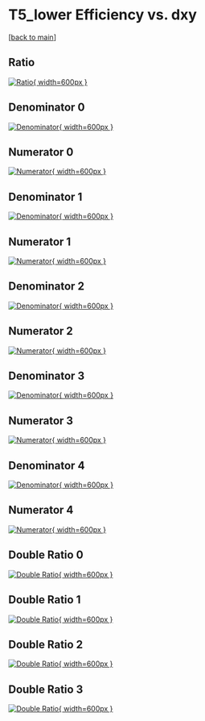# T5_lower Efficiency vs. dxy

[[back to main](./)]



## Ratio

[![Ratio](../mtv/var/T5_lower_base_0_0_eff_dxy.png){ width=600px }](../mtv/var/T5_lower_base_0_0_eff_dxy.pdf)

## Denominator 0

[![Denominator](../mtv/den/T5_lower_base_0_0_eff_dxy_den0.png){ width=600px }](../mtv/den/T5_lower_base_0_0_eff_dxy_den0.pdf)

## Numerator 0

[![Numerator](../mtv/num/T5_lower_base_0_0_eff_dxy_num0.png){ width=600px }](../mtv/num/T5_lower_base_0_0_eff_dxy_num0.pdf)

## Denominator 1

[![Denominator](../mtv/den/T5_lower_base_0_0_eff_dxy_den1.png){ width=600px }](../mtv/den/T5_lower_base_0_0_eff_dxy_den1.pdf)

## Numerator 1

[![Numerator](../mtv/num/T5_lower_base_0_0_eff_dxy_num1.png){ width=600px }](../mtv/num/T5_lower_base_0_0_eff_dxy_num1.pdf)

## Denominator 2

[![Denominator](../mtv/den/T5_lower_base_0_0_eff_dxy_den2.png){ width=600px }](../mtv/den/T5_lower_base_0_0_eff_dxy_den2.pdf)

## Numerator 2

[![Numerator](../mtv/num/T5_lower_base_0_0_eff_dxy_num2.png){ width=600px }](../mtv/num/T5_lower_base_0_0_eff_dxy_num2.pdf)

## Denominator 3

[![Denominator](../mtv/den/T5_lower_base_0_0_eff_dxy_den3.png){ width=600px }](../mtv/den/T5_lower_base_0_0_eff_dxy_den3.pdf)

## Numerator 3

[![Numerator](../mtv/num/T5_lower_base_0_0_eff_dxy_num3.png){ width=600px }](../mtv/num/T5_lower_base_0_0_eff_dxy_num3.pdf)

## Denominator 4

[![Denominator](../mtv/den/T5_lower_base_0_0_eff_dxy_den4.png){ width=600px }](../mtv/den/T5_lower_base_0_0_eff_dxy_den4.pdf)

## Numerator 4

[![Numerator](../mtv/num/T5_lower_base_0_0_eff_dxy_num4.png){ width=600px }](../mtv/num/T5_lower_base_0_0_eff_dxy_num4.pdf)

## Double Ratio 0

[![Double Ratio](../mtv/ratio/T5_lower_base_0_0_eff_dxy_ratio0.png){ width=600px }](../mtv/ratio/T5_lower_base_0_0_eff_dxy_ratio0.pdf)

## Double Ratio 1

[![Double Ratio](../mtv/ratio/T5_lower_base_0_0_eff_dxy_ratio1.png){ width=600px }](../mtv/ratio/T5_lower_base_0_0_eff_dxy_ratio1.pdf)

## Double Ratio 2

[![Double Ratio](../mtv/ratio/T5_lower_base_0_0_eff_dxy_ratio2.png){ width=600px }](../mtv/ratio/T5_lower_base_0_0_eff_dxy_ratio2.pdf)

## Double Ratio 3

[![Double Ratio](../mtv/ratio/T5_lower_base_0_0_eff_dxy_ratio3.png){ width=600px }](../mtv/ratio/T5_lower_base_0_0_eff_dxy_ratio3.pdf)


